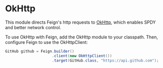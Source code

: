 OkHttp
===================

This module directs Feign's http requests to [OkHttp](http://square.github.io/okhttp/), which enables SPDY and better network
control.

To use OkHttp with Feign, add the OkHttp module to your classpath. Then, configure Feign to use the OkHttpClient:

```java
GitHub github = Feign.builder()
                     .client(new OkHttpClient())
                     .target(GitHub.class, "https://api.github.com");
```
